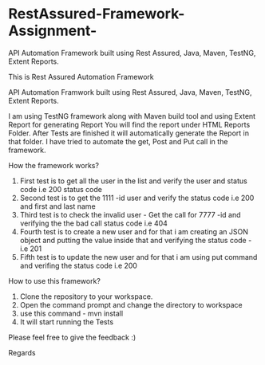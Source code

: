 # RestAssured-Framework-Assignment-
API Automation Framework built using Rest Assured, Java, Maven, TestNG, Extent Reports.


This is Rest Assured Automation Framework

API Automation Framwork built using Rest Assured, Java, Maven, TestNG, Extent Reports.

I am using TestNG framework along with Maven build tool and using Extent Report for generating Report You will find the report under HTML Reports Folder. After Tests are finished it will automatically generate the Report in that folder. I have tried to automate the get, Post and Put call in the framework.

How the framework works?

1. First test is to get all the user in the list and verify the user and status code i.e 200 status code
2. Second test is to get the 1111 -id user and verify the status code i.e 200 and first and last name
3. Third test is to check the invalid user - Get the call for 7777 -id and verifying the the bad call status code i.e 404
4. Fourth test is to create a new user and for that i am creating an JSON object and putting the value inside that and verifying the status code - i.e 201
5. Fifth test is to update the new user and for that i am using put command and verifing the status code i.e 200

How to use this framework?

1. Clone the repository to your workspace.
2. Open the command prompt and change the directory to workspace
3. use this command - mvn install
4. It will start running the Tests

Please feel free to give the feedback :)

Regards

